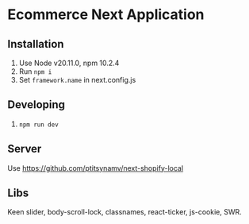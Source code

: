 # Ecommerce Next Application

## Installation

1. Use Node v20.11.0, npm 10.2.4
2. Run `npm i`
3. Set `framework.name` in next.config.js

## Developing

1. `npm run dev`

## Server

Use https://github.com/ptitsynamv/next-shopify-local

## Libs

Keen slider, body-scroll-lock, classnames, react-ticker, js-cookie, SWR.
